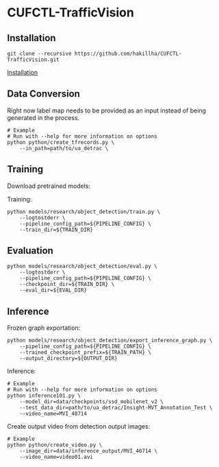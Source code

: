 # CUFCTL-TrafficVision

## Installation
```
git clone --recursive https://github.com/hakillha/CUFCTL-TrafficVision.git
```

[Installation](docs/INSTALLATION.md)

## Data Conversion
Right now label map needs to be provided as an input instead of being generated in the process.
```
# Example
# Run with --help for more information on options
python python/create_tfrecords.py \
    --in_path=path/to/ua_detrac \
```
## Training
Download pretrained models:

Training:
```
python models/research/object_detection/train.py \
	--logtostderr \
	--pipeline_config_path=${PIPELINE_CONFIG} \
	--train_dir=${TRAIN_DIR}
```
## Evaluation
```
python models/research/object_detection/eval.py \
	--logtostderr \
	--pipeline_config_path=${PIPELINE_CONFIG} \
	--checkpoint_dir=${TRAIN_DIR} \
	--eval_dir=${EVAL_DIR}
```
## Inference
Frozen graph exportation:
```
python models/research/object_detection/export_inference_graph.py \
	--pipeline_config_path=${PIPELINE_CONFIG} \
	--trained_checkpoint_prefix=${TRAIN_PATH} \
	--output_directory=${OUTPUT_DIR}
```
Inference:
```
# Example
# Run with --help for more information on options
python inference101.py \
	--model_dir=data/checkpoints/ssd_mobilenet_v2 \
	--test_data_dir=path/to/ua_detrac/Insight-MVT_Annotation_Test \
	--video_name=MVI_40714
```
Create output video from detection output images:
```
# Example
python python/create_video.py \
	--image_dir=data/inference_output/MVI_40714 \
	--video_name=video01.avi
```
